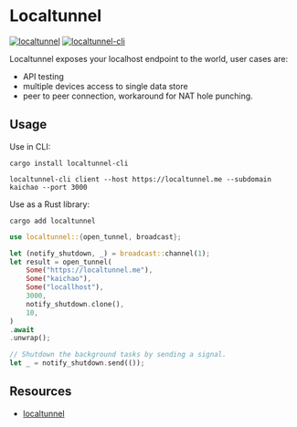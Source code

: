 # Localtunnel

[![localtunnel](https://img.shields.io/crates/v/localtunnel.svg)](https://crates.io/crates/localtunnel)
[![localtunnel-cli](https://img.shields.io/crates/v/localtunnel-cli.svg)](https://crates.io/crates/localtunnel-cli)

Localtunnel exposes your localhost endpoint to the world, user cases are:
- API testing
- multiple devices access to single data store
- peer to peer connection, workaround for NAT hole punching.

## Usage

Use in CLI:

```shell
cargo install localtunnel-cli

localtunnel-cli client --host https://localtunnel.me --subdomain kaichao --port 3000
```

Use as a Rust library:

```shell
cargo add localtunnel
```

```Rust
use localtunnel::{open_tunnel, broadcast};

let (notify_shutdown, _) = broadcast::channel(1);
let result = open_tunnel(
    Some("https://localtunnel.me"),
    Some("kaichao"),
    Some("locallhost"),
    3000,
    notify_shutdown.clone(),
    10,
)
.await
.unwrap();

// Shutdown the background tasks by sending a signal.
let _ = notify_shutdown.send(());
```

## Resources

- [localtunnel](https://github.com/localtunnel/localtunnel)
